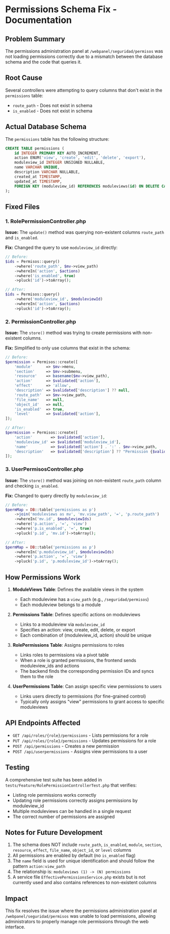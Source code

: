 # Permissions Schema Fix - Documentation

## Problem Summary

The permissions administration panel at `/webpanel/seguridad/permisos` was not loading permissions correctly due to a mismatch between the database schema and the code that queries it.

## Root Cause

Several controllers were attempting to query columns that don't exist in the `permissions` table:
- `route_path` - Does not exist in schema
- `is_enabled` - Does not exist in schema

## Actual Database Schema

The `permissions` table has the following structure:

```sql
CREATE TABLE permissions (
    id INTEGER PRIMARY KEY AUTO_INCREMENT,
    action ENUM('view', 'create', 'edit', 'delete', 'export'),
    moduleview_id INTEGER UNSIGNED NULLABLE,
    name VARCHAR UNIQUE,
    description VARCHAR NULLABLE,
    created_at TIMESTAMP,
    updated_at TIMESTAMP,
    FOREIGN KEY (moduleview_id) REFERENCES moduleviews(id) ON DELETE CASCADE
);
```

## Fixed Files

### 1. RolePermissionController.php
**Issue:** The `update()` method was querying non-existent columns `route_path` and `is_enabled`.

**Fix:** Changed the query to use `moduleview_id` directly:
```php
// Before:
$ids = Permisos::query()
    ->where('route_path', $mv->view_path)
    ->whereIn('action', $actions)
    ->where('is_enabled', true)
    ->pluck('id')->toArray();

// After:
$ids = Permisos::query()
    ->where('moduleview_id', $moduleviewId)
    ->whereIn('action', $actions)
    ->pluck('id')->toArray();
```

### 2. PermissionController.php
**Issue:** The `store()` method was trying to create permissions with non-existent columns.

**Fix:** Simplified to only use columns that exist in the schema:
```php
// Before:
$permission = Permisos::create([
    'module'      => $mv->menu,
    'section'     => $mv->submenu,
    'resource'    => basename($mv->view_path),
    'action'      => $validated['action'],
    'effect'      => 'allow',
    'description' => $validated['description'] ?? null,
    'route_path'  => $mv->view_path,
    'file_name'   => null,
    'object_id'   => null,
    'is_enabled'  => true,
    'level'       => $validated['action'],
]);

// After:
$permission = Permisos::create([
    'action'        => $validated['action'],
    'moduleview_id' => $validated['moduleview_id'],
    'name'          => $validated['action'] . ':' . $mv->view_path,
    'description'   => $validated['description'] ?? "Permission {$validated['action']} for {$mv->menu}/{$mv->submenu}",
]);
```

### 3. UserPermisosController.php
**Issue:** The `store()` method was joining on non-existent `route_path` column and checking `is_enabled`.

**Fix:** Changed to query directly by `moduleview_id`:
```php
// Before:
$permMap = DB::table('permissions as p')
    ->join('moduleviews as mv', 'mv.view_path', '=', 'p.route_path')
    ->whereIn('mv.id', $moduleviewIds)
    ->where('p.action', '=', 'view')
    ->where('p.is_enabled', '=', true)
    ->pluck('p.id', 'mv.id')->toArray();

// After:
$permMap = DB::table('permissions as p')
    ->whereIn('p.moduleview_id', $moduleviewIds)
    ->where('p.action', '=', 'view')
    ->pluck('p.id', 'p.moduleview_id')->toArray();
```

## How Permissions Work

1. **ModuleViews Table**: Defines the available views in the system
   - Each moduleview has a `view_path` (e.g., `/seguridad/permisos`)
   - Each moduleview belongs to a module

2. **Permissions Table**: Defines specific actions on moduleviews
   - Links to a moduleview via `moduleview_id`
   - Specifies an action: view, create, edit, delete, or export
   - Each combination of (moduleview_id, action) should be unique

3. **RolePermissions Table**: Assigns permissions to roles
   - Links roles to permissions via a pivot table
   - When a role is granted permissions, the frontend sends moduleview_ids and actions
   - The backend finds the corresponding permission IDs and syncs them to the role

4. **UserPermissions Table**: Can assign specific view permissions to users
   - Links users directly to permissions (for fine-grained control)
   - Typically only assigns "view" permissions to grant access to specific moduleviews

## API Endpoints Affected

- `GET /api/roles/{role}/permissions` - Lists permissions for a role
- `PUT /api/roles/{role}/permissions` - Updates permissions for a role
- `POST /api/permissions` - Creates a new permission
- `POST /api/userpermissions` - Assigns view permissions to a user

## Testing

A comprehensive test suite has been added in `tests/Feature/RolePermissionControllerTest.php` that verifies:
- Listing role permissions works correctly
- Updating role permissions correctly assigns permissions by moduleview_id
- Multiple moduleviews can be handled in a single request
- The correct number of permissions are assigned

## Notes for Future Development

1. The schema does NOT include `route_path`, `is_enabled`, `module`, `section`, `resource`, `effect`, `file_name`, `object_id`, or `level` columns
2. All permissions are enabled by default (no `is_enabled` flag)
3. The `name` field is used for unique identification and should follow the pattern `action:view_path`
4. The relationship is: `moduleviews (1) -> (N) permissions`
5. A service file `EffectivePermissionsService.php` exists but is not currently used and also contains references to non-existent columns

## Impact

This fix resolves the issue where the permissions administration panel at `/webpanel/seguridad/permisos` was unable to load permissions, allowing administrators to properly manage role permissions through the web interface.
